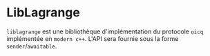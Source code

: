 # LibLagrange
`liblagrange` est une bibliothèque d'implémentation du protocole `oicq` implémentée en `modern c++`.
L'API sera fournie sous la forme `sender`/`awaitable`.
